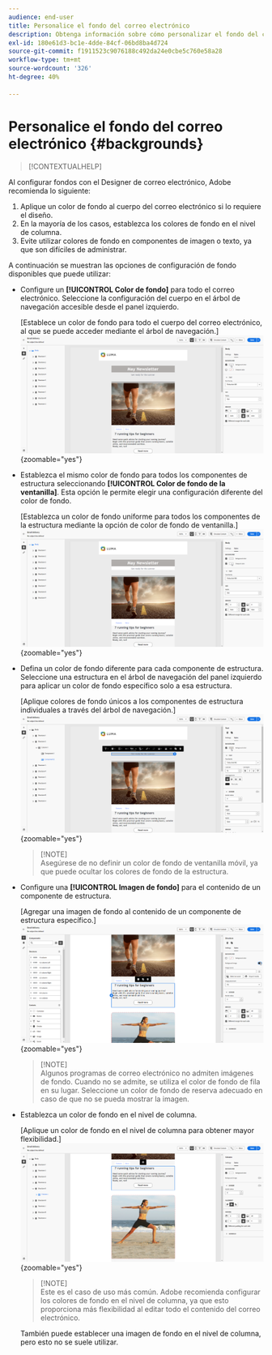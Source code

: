 ```yaml
---
audience: end-user
title: Personalice el fondo del correo electrónico
description: Obtenga información sobre cómo personalizar el fondo del correo electrónico
exl-id: 180e61d3-bc1e-4dde-84cf-06bd8ba4d724
source-git-commit: f1911523c9076188c492da24e0cbe5c760e58a28
workflow-type: tm+mt
source-wordcount: '326'
ht-degree: 40%

---
```


# Personalice el fondo del correo electrónico {#backgrounds}

>[!CONTEXTUALHELP]
>
Al configurar fondos con el Designer de correo electrónico, Adobe recomienda lo siguiente:

1. Aplique un color de fondo al cuerpo del correo electrónico si lo requiere el diseño.
1. En la mayoría de los casos, establezca los colores de fondo en el nivel de columna.
1. Evite utilizar colores de fondo en componentes de imagen o texto, ya que son difíciles de administrar.

A continuación se muestran las opciones de configuración de fondo disponibles que puede utilizar:

* Configure un **[!UICONTROL Color de fondo]** para todo el correo electrónico. Seleccione la configuración del cuerpo en el árbol de navegación accesible desde el panel izquierdo.

  [Establece un color de fondo para todo el cuerpo del correo electrónico, al que se puede acceder mediante el árbol de navegación.]\
  ![](assets/background_1.png){zoomable="yes"}

* Establezca el mismo color de fondo para todos los componentes de estructura seleccionando **[!UICONTROL Color de fondo de la ventanilla]**. Esta opción le permite elegir una configuración diferente del color de fondo.

  [Establezca un color de fondo uniforme para todos los componentes de la estructura mediante la opción de color de fondo de ventanilla.]\
  ![](assets/background_2.png){zoomable="yes"}

* Defina un color de fondo diferente para cada componente de estructura. Seleccione una estructura en el árbol de navegación del panel izquierdo para aplicar un color de fondo específico solo a esa estructura.

  [Aplique colores de fondo únicos a los componentes de estructura individuales a través del árbol de navegación.]\
  ![](assets/background_3.png){zoomable="yes"}

  >[!NOTE]\
  Asegúrese de no definir un color de fondo de ventanilla móvil, ya que puede ocultar los colores de fondo de la estructura.

* Configure una **[!UICONTROL Imagen de fondo]** para el contenido de un componente de estructura.

  [Agregar una imagen de fondo al contenido de un componente de estructura específico.]\
  ![](assets/background_4.png){zoomable="yes"}

  >[!NOTE]\
  Algunos programas de correo electrónico no admiten imágenes de fondo. Cuando no se admite, se utiliza el color de fondo de fila en su lugar. Seleccione un color de fondo de reserva adecuado en caso de que no se pueda mostrar la imagen.

* Establezca un color de fondo en el nivel de columna.

  [Aplique un color de fondo en el nivel de columna para obtener mayor flexibilidad.]\
  ![](assets/background_5.png){zoomable="yes"}

  >[!NOTE]\
  Este es el caso de uso más común. Adobe recomienda configurar los colores de fondo en el nivel de columna, ya que esto proporciona más flexibilidad al editar todo el contenido del correo electrónico.

  También puede establecer una imagen de fondo en el nivel de columna, pero esto no se suele utilizar.